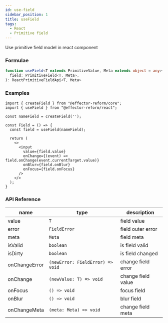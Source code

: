 ```yaml
---
id: use-field
sidebar_position: 1
title: useField
tags:
  - React
  - Primitive field
---
```


Use primitive field model in react component

### Formulae

```ts
function useField<T extends PrimitiveValue, Meta extends object = any>(
  field: PrimitiveField<T, Meta>,
): ReactPrimitiveFieldApi<T, Meta>
```

### Examples

```tsx
import { createField } from "@effector-reform/core";
import { useField } from "@effector-reform/react";

const nameField = createField('');

const Field = () => {
  const field = useField(nameField);

  return (
    <>
      <input
        value={field.value}
        onChange={(event) => field.onChange(event.currentTarget.value)}
        onBlur={field.onBlur}
        onFocus={field.onFocus}
      />
    </>
  );
}
```

### API Reference

| name          | type                             | description        |
|---------------|----------------------------------|--------------------|
| value         | `T`                              | field value        |
| error         | `FieldError`                     | field outer error  |
| meta          | `Meta`                           | field meta         |
| isValid       | `boolean`                        | is field valid     |
| isDirty       | `boolean`                        | is field changed   |
| onChangeError | `(newError: FieldError) => void` | change field error |
| onChange      | `(newValue: T) => void`          | change field value |
| onFocus       | `() => void`                     | focus field        |
| onBlur        | `() => void`                     | blur field         |
| onChangeMeta  | `(meta: Meta) => void`           | change field meta  |

